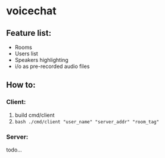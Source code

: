 # voicechat

## Feature list:
- Rooms
- Users list
- Speakers highlighting
- i/o as pre-recorded audio files

## How to:
### Client:
1) build cmd/client
2) ```bash ./cmd/client "user_name" "server_addr" "room_tag" ```

### Server:
todo...
